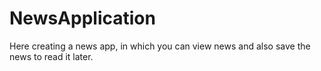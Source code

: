 # NewsApplication
Here creating a news app, in which you can view news and also save the news to read it later.
